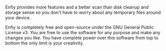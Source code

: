 Enfiy provides more features and a better scan than disk cleanup and storage sense so you don't have to worry about any temporary files around your device.

Enfiy is completely free and open-source under the GNU General Public License v3. You are free to use the software for any purpose and make any changes you like. You have complete power over this software from top to bottom the only limit is your creativity.

